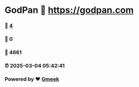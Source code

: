 # GodPan :link: https://godpan.com 
### :page_facing_up: [4](https://godpan.com/tag.html) 
### :speech_balloon: 0 
### :hibiscus: 4661 
### :alarm_clock: 2025-03-04 05:42:41 
### Powered by :heart: [Gmeek](https://github.com/Meekdai/Gmeek)
